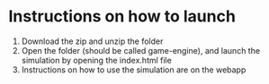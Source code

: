 # Instructions on how to launch

1. Download the zip and unzip the folder
2. Open the folder (should be called game-engine), and launch the simulation by opening the index.html file
3. Instructions on how to use the simulation are on the webapp
